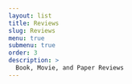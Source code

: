 ```yaml
---
layout: list
title: Reviews  
slug: Reviews
menu: true
submenu: true
order: 3
description: >
  Book, Movie, and Paper Reviews
---
```

